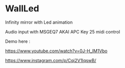 # WallLed
Infinity mirror with Led animation

Audio input with MSGEQ7
AKAI APC Key 25 midi control


Demo here :

https://www.youtube.com/watch?v=0J-H_IM1Vbo

https://www.instagram.com/p/Cqi2V1IqswB/
